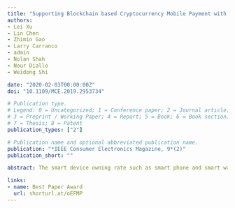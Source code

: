 ```yaml
---
title: "Supporting Blockchain based Cryptocurrency Mobile Payment with Smart Devices"
authors:
- Lei Xu
- Lin Chen
- Zhimin Gao
- Larry Carranco
- admin
- Nolan Shah
- Nour Diallo
- Weidong Shi

date: "2020-02-03T00:00:00Z"
doi: "10.1109/MCE.2019.2953734"

# Publication type.
# Legend: 0 = Uncategorized; 1 = Conference paper; 2 = Journal article;
# 3 = Preprint / Working Paper; 4 = Report; 5 = Book; 6 = Book section;
# 7 = Thesis; 8 = Patent
publication_types: ["2"]

# Publication name and optional abbreviated publication name.
publication: "*IEEE Consumer Electronics Magazine, 9*(2)"
publication_short: ""

abstract: The smart device owning rate such as smart phone and smart watch is higher than ever before and mobile payment has become one of the major payment methods in many different areas. At the same time, blockchain-based cryptocurrency is becoming a nonnegligible type of currency and the total value of all types of cryptocurrency has reached USD 200 billion. Therefore, it is a natural demand to support cryptocurrency payment on mobile devices. Considering the poor infrastructure and low penetration of financial service in developing countries, this combination is especially attractive. The high storage cost and payment processing latency are the two main obstacles for mobile payment using cryptocurrency. We propose two different schemes for cryptocurrency mobile payment, one involves a centralized bank and the other one does not require any centralized party. We also provide a solution for the bank to meet KYC (know your customer)/AML (antimoney laundering) compliance requirements when it is involved in cryptocurrency mobile payment processing.

links:
- name: Best Paper Award
  url: shorturl.at/oEFMP
---
```


